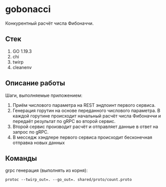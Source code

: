 # gobonacci

Конкурентный расчёт числа Фибоначчи.

## Стек

1. GO 1.19.3
2. chi
3. twirp
4. cleanenv

## Описание работы

Шаги, выполняемые приложением:

1. Приём числового параметра на REST эндпоинт первого сервиса.
2. Генерация горутин на основе переданного числового параметра. В каждой горутине происходит начальный расчёт числа Фибоначчи и передаёт результат по gRPC во второй сервис.
3. Второй сервис производит расчёт и отправляет данные в ответ на запрос по gRPC.
4. В месседж хэндлере первого сервиса происходит бесконечная отправка новых данных

## Команды

grpc генерация (выполнять из корня):

```shell
protoc --twirp_out=. --go_out=. shared/proto/count.proto
```

